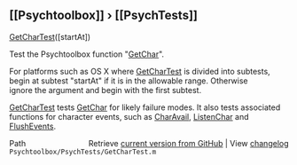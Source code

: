 ## [[Psychtoolbox]] &#8250; [[PsychTests]]

[GetCharTest](GetCharTest)([startAt])  
  
Test the Psychtoolbox function "[GetChar](GetChar)".  
  
For platforms such as OS X where [GetCharTest](GetCharTest) is divided into subtests,  
begin at subtest "startAt" if it is in the allowable range.  Otherwise  
ignore the argument and begin with the first subtest.      
  
[GetCharTest](GetCharTest) tests [GetChar](GetChar) for likely failure modes. It also tests associated  
functions for character events, such as [CharAvail](CharAvail), [ListenChar](ListenChar) and [FlushEvents](FlushEvents).   




<div class="code_header" style="text-align:right;">
  <span style="float:left;">Path&nbsp;&nbsp;</span> <span class="counter">Retrieve <a href=
  "https://raw.github.com/Psychtoolbox-3/Psychtoolbox-3/beta/Psychtoolbox/PsychTests/GetCharTest.m">current version from GitHub</a> | View <a href=
  "https://github.com/Psychtoolbox-3/Psychtoolbox-3/commits/beta/Psychtoolbox/PsychTests/GetCharTest.m">changelog</a></span>
</div>
<div class="code">
  <code>Psychtoolbox/PsychTests/GetCharTest.m</code>
</div>

